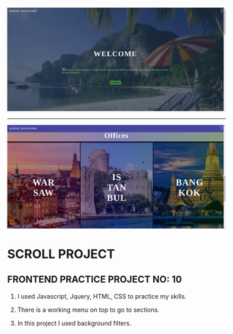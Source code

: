 ![example1](scrollProject1.png)

<hr>

![example2](scrollProject2.png)

# SCROLL PROJECT

## FRONTEND PRACTICE PROJECT NO: 10

1. I used Javascript, Jquery, HTML, CSS to practice my skills.

2. There is a working menu on top to go to sections.

3. In this project I used background filters.
